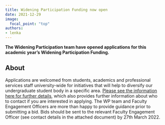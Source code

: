 ```yaml
---
title: Widening Participation Funding now open 
date: 2021-12-29
image:
  focal_point: "top"
authors:
- lenka
---
```


**The Widening Participation team have opened applications for this academic year’s Widening Participation Funding.**

<!--more-->

## About 

Applications are welcomed from students, academics and professional services staff university-wide for initiatives that will help to diversify our undergraduate student body in a specific area.    [Please see the information here for further details](https://uob.sharepoint.com/:w:/t/grp-feo/EYH4_99CDDdGohxrRrUicrQBivTBZRt_Wo1xD7F0b_6SXQ?e=90QTKB&CID=404946A3-7B50-42B8-9D69-747BF751D641&wdLOR=c23E03881-760C-494A-A174-26100C001A49), which also provides further information about who to contact if you are interested in applying.  The WP team and Faculty Engagement Officers are more than happy to provide guidance prior to submitting a bid.  Bids should be sent to the relevant Faculty Engagement Officer (see contact details in the attached document) by 27th March 2022.
